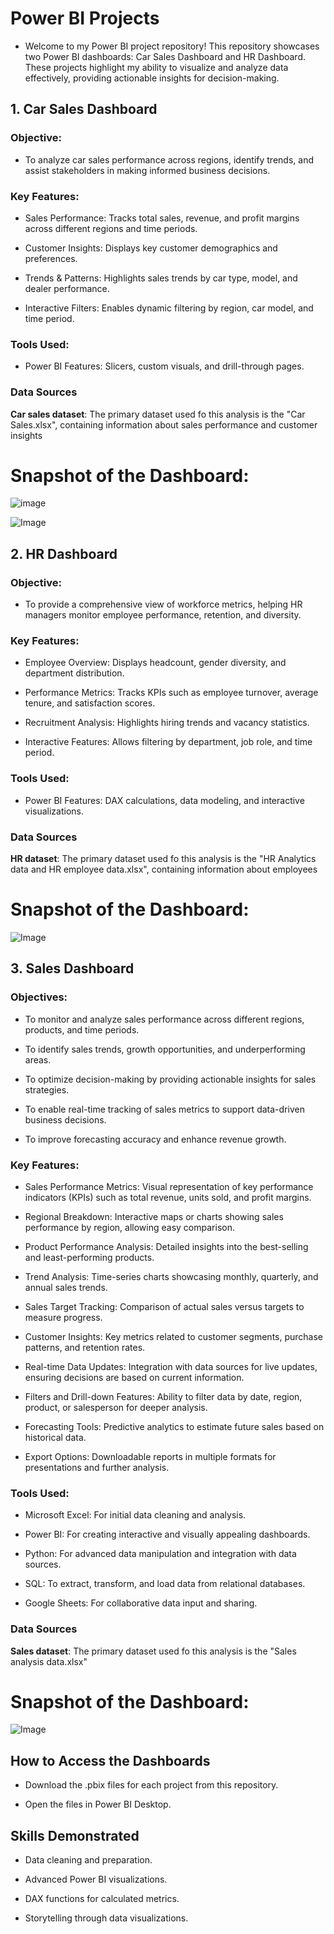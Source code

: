 # Power BI Projects
- Welcome to my Power BI project repository! This repository showcases two Power BI dashboards: Car Sales Dashboard and HR Dashboard. These projects highlight my ability to visualize and analyze data effectively, providing actionable insights for decision-making.
  
## 1. Car Sales Dashboard

### Objective:
- To analyze car sales performance across regions, identify trends, and assist stakeholders in making informed business decisions.

### Key Features:

- Sales Performance: Tracks total sales, revenue, and profit margins across different regions and time periods.

- Customer Insights: Displays key customer demographics and preferences.

- Trends & Patterns: Highlights sales trends by car type, model, and dealer performance.

- Interactive Filters: Enables dynamic filtering by region, car model, and time period.

### Tools Used:

- Power BI Features: Slicers, custom visuals, and drill-through pages.

### Data Sources

**Car sales dataset**: The primary dataset used fo this analysis is the "Car Sales.xlsx", containing information about sales performance and customer insights

# Snapshot of the Dashboard:

![image](https://github.com/user-attachments/assets/2be00cd2-606d-4c95-9480-e8df69908daa)

![Image](https://github.com/user-attachments/assets/9ac77375-b0a7-4622-a745-1b754eed82a2)

## 2. HR Dashboard

### Objective:

- To provide a comprehensive view of workforce metrics, helping HR managers monitor employee performance, retention, and diversity.

### Key Features:

- Employee Overview: Displays headcount, gender diversity, and department distribution.

- Performance Metrics: Tracks KPIs such as employee turnover, average tenure, and satisfaction scores.

- Recruitment Analysis: Highlights hiring trends and vacancy statistics.

- Interactive Features: Allows filtering by department, job role, and time period.

### Tools Used:

- Power BI Features: DAX calculations, data modeling, and interactive visualizations.

### Data Sources

**HR dataset**: The primary dataset used fo this analysis is the "HR Analytics data and HR employee data.xlsx", containing information about employees

# Snapshot of the Dashboard:


![Image](https://github.com/user-attachments/assets/e85236ea-f5fc-4547-b5de-25062bdeaa52)

## 3. Sales Dashboard


### Objectives:

- To monitor and analyze sales performance across different regions, products, and time periods.

- To identify sales trends, growth opportunities, and underperforming areas.

- To optimize decision-making by providing actionable insights for sales strategies.

- To enable real-time tracking of sales metrics to support data-driven business decisions.

- To improve forecasting accuracy and enhance revenue growth.

### Key Features:

- Sales Performance Metrics: Visual representation of key performance indicators (KPIs) such as total revenue, units sold, and profit margins.

- Regional Breakdown: Interactive maps or charts showing sales performance by region, allowing easy comparison.

- Product Performance Analysis: Detailed insights into the best-selling and least-performing products.

- Trend Analysis: Time-series charts showcasing monthly, quarterly, and annual sales trends.

- Sales Target Tracking: Comparison of actual sales versus targets to measure progress.

- Customer Insights: Key metrics related to customer segments, purchase patterns, and retention rates.

- Real-time Data Updates: Integration with data sources for live updates, ensuring decisions are based on current information.

- Filters and Drill-down Features: Ability to filter data by date, region, product, or salesperson for deeper analysis.

- Forecasting Tools: Predictive analytics to estimate future sales based on historical data.

- Export Options: Downloadable reports in multiple formats for presentations and further analysis.

### Tools Used:

- Microsoft Excel: For initial data cleaning and analysis.

- Power BI: For creating interactive and visually appealing dashboards.

- Python: For advanced data manipulation and integration with data sources.

- SQL: To extract, transform, and load data from relational databases.

- Google Sheets: For collaborative data input and sharing.

### Data Sources

**Sales dataset**: The primary dataset used fo this analysis is the "Sales analysis data.xlsx"

# Snapshot of the Dashboard:

![Image](https://github.com/user-attachments/assets/ae4f3ff7-ec58-4f66-9850-ee6086e33449)

## How to Access the Dashboards ##

- Download the .pbix files for each project from this repository.

- Open the files in Power BI Desktop.


## Skills Demonstrated ##

- Data cleaning and preparation.

- Advanced Power BI visualizations.

- DAX functions for calculated metrics.

- Storytelling through data visualizations.
